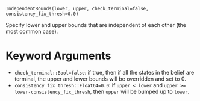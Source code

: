 ```
IndependentBounds(lower, upper, check_terminal=false, consistency_fix_thresh=0.0)
```

Specify lower and upper bounds that are independent of each other (the most common case).

# Keyword Arguments

  * `check_terminal::Bool=false`: if true, then if all the states in the belief are terminal, the upper and lower bounds will be overridden and set to 0.
  * `consistency_fix_thresh::Float64=0.0`: if `upper < lower` and `upper >= lower-consistency_fix_thresh`, then `upper` will be bumped up to `lower`.
